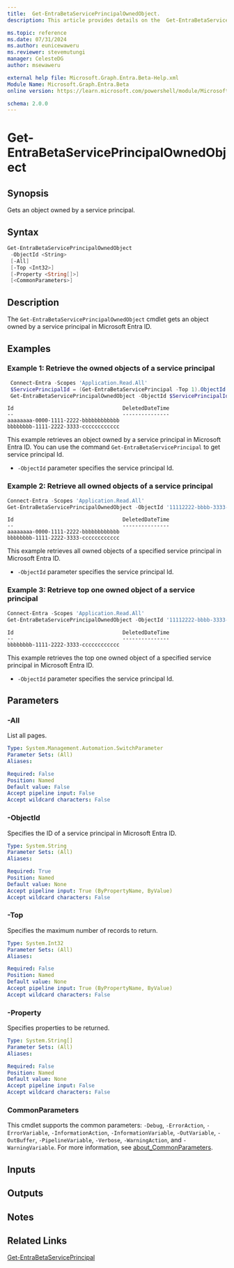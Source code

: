 ```yaml
---
title:  Get-EntraBetaServicePrincipalOwnedObject.
description: This article provides details on the  Get-EntraBetaServicePrincipalOwnedObject Command.

ms.topic: reference
ms.date: 07/31/2024
ms.author: eunicewaweru
ms.reviewer: stevemutungi
manager: CelesteDG
author: msewaweru

external help file: Microsoft.Graph.Entra.Beta-Help.xml
Module Name: Microsoft.Graph.Entra.Beta
online version: https://learn.microsoft.com/powershell/module/Microsoft.Graph.Entra.Beta/Get-EntraBetaServicePrincipalOwnedObject

schema: 2.0.0
---
```


# Get-EntraBetaServicePrincipalOwnedObject

## Synopsis

Gets an object owned by a service principal.

## Syntax

```powershell
Get-EntraBetaServicePrincipalOwnedObject
 -ObjectId <String>
 [-All]
 [-Top <Int32>]
 [-Property <String[]>]
 [<CommonParameters>]
```

## Description

The `Get-EntraBetaServicePrincipalOwnedObject` cmdlet gets an object owned by a service principal in Microsoft Entra ID.

## Examples

### Example 1: Retrieve the owned objects of a service principal

```powershell
 Connect-Entra -Scopes 'Application.Read.All'
 $ServicePrincipalId = (Get-EntraBetaServicePrincipal -Top 1).ObjectId
 Get-EntraBetaServicePrincipalOwnedObject -ObjectId $ServicePrincipalId
```

```Output
Id                                   DeletedDateTime
--                                   ---------------
aaaaaaaa-0000-1111-2222-bbbbbbbbbbbb
bbbbbbbb-1111-2222-3333-cccccccccccc
```

This example retrieves an object owned by a service principal in Microsoft Entra ID. You can use the command `Get-EntraBetaServicePrincipal` to get service principal Id.

- `-ObjectId` parameter specifies the service principal Id.

### Example 2: Retrieve all owned objects of a service principal

```powershell
Connect-Entra -Scopes 'Application.Read.All'
Get-EntraBetaServicePrincipalOwnedObject -ObjectId '11112222-bbbb-3333-cccc-4444dddd5555' -All 
```

```Output
Id                                   DeletedDateTime
--                                   ---------------
aaaaaaaa-0000-1111-2222-bbbbbbbbbbbb
bbbbbbbb-1111-2222-3333-cccccccccccc
```

This example retrieves all owned objects of a specified service principal in Microsoft Entra ID.

- `-ObjectId` parameter specifies the service principal Id.

### Example 3: Retrieve top one owned object of a service principal

```powershell
Connect-Entra -Scopes 'Application.Read.All'
Get-EntraBetaServicePrincipalOwnedObject -ObjectId '11112222-bbbb-3333-cccc-4444dddd5555' -Top 1
```

```Output
Id                                   DeletedDateTime
--                                   ---------------
bbbbbbbb-1111-2222-3333-cccccccccccc
```

This example retrieves the top one owned object of a specified service principal in Microsoft Entra ID.

- `-ObjectId` parameter specifies the service principal Id.

## Parameters

### -All

List all pages.

```yaml
Type: System.Management.Automation.SwitchParameter
Parameter Sets: (All)
Aliases:

Required: False
Position: Named
Default value: False
Accept pipeline input: False
Accept wildcard characters: False
```

### -ObjectId

Specifies the ID of a service principal in Microsoft Entra ID.

```yaml
Type: System.String
Parameter Sets: (All)
Aliases:

Required: True
Position: Named
Default value: None
Accept pipeline input: True (ByPropertyName, ByValue)
Accept wildcard characters: False
```

### -Top

Specifies the maximum number of records to return.

```yaml
Type: System.Int32
Parameter Sets: (All)
Aliases:

Required: False
Position: Named
Default value: None
Accept pipeline input: True (ByPropertyName, ByValue)
Accept wildcard characters: False
```

### -Property

Specifies properties to be returned.

```yaml
Type: System.String[]
Parameter Sets: (All)
Aliases:

Required: False
Position: Named
Default value: None
Accept pipeline input: False
Accept wildcard characters: False
```

### CommonParameters

This cmdlet supports the common parameters: `-Debug`, `-ErrorAction`, `-ErrorVariable`, `-InformationAction`, `-InformationVariable`, `-OutVariable`, `-OutBuffer`, `-PipelineVariable`, `-Verbose`, `-WarningAction`, and `-WarningVariable`. For more information, see [about_CommonParameters](https://go.microsoft.com/fwlink/?LinkID=113216).

## Inputs

## Outputs

## Notes

## Related Links

[Get-EntraBetaServicePrincipal](Get-EntraBetaServicePrincipal.md)
